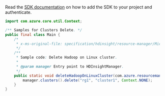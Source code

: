 Read the [SDK documentation](https://github.com/Azure/azure-sdk-for-java/blob/azure-resourcemanager-hdinsight_1.0.0-beta.5/sdk/hdinsight/azure-resourcemanager-hdinsight/README.md) on how to add the SDK to your project and authenticate.

```java
import com.azure.core.util.Context;

/** Samples for Clusters Delete. */
public final class Main {
    /*
     * x-ms-original-file: specification/hdinsight/resource-manager/Microsoft.HDInsight/stable/2021-06-01/examples/DeleteLinuxHadoopCluster.json
     */
    /**
     * Sample code: Delete Hadoop on Linux cluster.
     *
     * @param manager Entry point to HDInsightManager.
     */
    public static void deleteHadoopOnLinuxCluster(com.azure.resourcemanager.hdinsight.HDInsightManager manager) {
        manager.clusters().delete("rg1", "cluster1", Context.NONE);
    }
}
```

